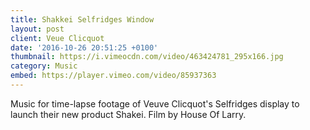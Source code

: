 ```yaml
---
title: Shakkei Selfridges Window
layout: post
client: Veue Clicquot
date: '2016-10-26 20:51:25 +0100'
thumbnail: https://i.vimeocdn.com/video/463424781_295x166.jpg
category: Music
embed: https://player.vimeo.com/video/85937363
---
```


Music for time-lapse footage of Veuve Clicquot's Selfridges display to launch their new product Shakei. Film by House Of Larry.
